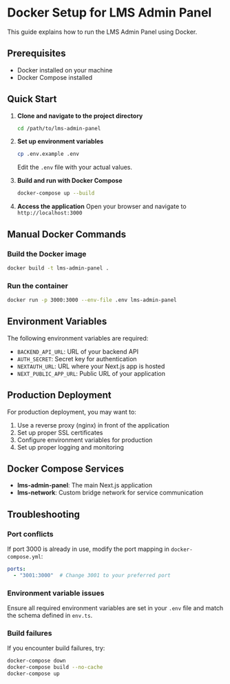 # Docker Setup for LMS Admin Panel

This guide explains how to run the LMS Admin Panel using Docker.

## Prerequisites

- Docker installed on your machine
- Docker Compose installed

## Quick Start

1. **Clone and navigate to the project directory**
   ```bash
   cd /path/to/lms-admin-panel
   ```

2. **Set up environment variables**
   ```bash
   cp .env.example .env
   ```
   Edit the `.env` file with your actual values.

3. **Build and run with Docker Compose**
   ```bash
   docker-compose up --build
   ```

4. **Access the application**
   Open your browser and navigate to `http://localhost:3000`

## Manual Docker Commands

### Build the Docker image
```bash
docker build -t lms-admin-panel .
```

### Run the container
```bash
docker run -p 3000:3000 --env-file .env lms-admin-panel
```

## Environment Variables

The following environment variables are required:

- `BACKEND_API_URL`: URL of your backend API
- `AUTH_SECRET`: Secret key for authentication
- `NEXTAUTH_URL`: URL where your Next.js app is hosted
- `NEXT_PUBLIC_APP_URL`: Public URL of your application

## Production Deployment

For production deployment, you may want to:

1. Use a reverse proxy (nginx) in front of the application
2. Set up proper SSL certificates
3. Configure environment variables for production
4. Set up proper logging and monitoring

## Docker Compose Services

- **lms-admin-panel**: The main Next.js application
- **lms-network**: Custom bridge network for service communication

## Troubleshooting

### Port conflicts
If port 3000 is already in use, modify the port mapping in `docker-compose.yml`:
```yaml
ports:
  - "3001:3000"  # Change 3001 to your preferred port
```

### Environment variable issues
Ensure all required environment variables are set in your `.env` file and match the schema defined in `env.ts`.

### Build failures
If you encounter build failures, try:
```bash
docker-compose down
docker-compose build --no-cache
docker-compose up
```
